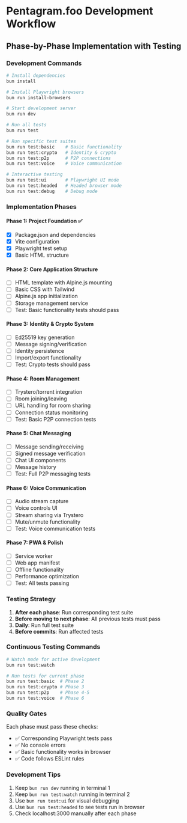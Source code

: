 # Pentagram.foo Development Workflow

## Phase-by-Phase Implementation with Testing

### Development Commands

```bash
# Install dependencies
bun install

# Install Playwright browsers
bun run install-browsers

# Start development server
bun run dev

# Run all tests
bun run test

# Run specific test suites
bun run test:basic    # Basic functionality
bun run test:crypto   # Identity & crypto
bun run test:p2p      # P2P connections
bun run test:voice    # Voice communication

# Interactive testing
bun run test:ui       # Playwright UI mode
bun run test:headed   # Headed browser mode
bun run test:debug    # Debug mode
```

### Implementation Phases

#### Phase 1: Project Foundation ✅
- [x] Package.json and dependencies
- [x] Vite configuration 
- [x] Playwright test setup
- [x] Basic HTML structure

#### Phase 2: Core Application Structure
- [ ] HTML template with Alpine.js mounting
- [ ] Basic CSS with Tailwind
- [ ] Alpine.js app initialization
- [ ] Storage management service
- [ ] Test: Basic functionality tests should pass

#### Phase 3: Identity & Crypto System
- [ ] Ed25519 key generation
- [ ] Message signing/verification
- [ ] Identity persistence
- [ ] Import/export functionality
- [ ] Test: Crypto tests should pass

#### Phase 4: Room Management
- [ ] Trystero/torrent integration
- [ ] Room joining/leaving
- [ ] URL handling for room sharing
- [ ] Connection status monitoring
- [ ] Test: Basic P2P connection tests

#### Phase 5: Chat Messaging
- [ ] Message sending/receiving
- [ ] Signed message verification
- [ ] Chat UI components
- [ ] Message history
- [ ] Test: Full P2P messaging tests

#### Phase 6: Voice Communication
- [ ] Audio stream capture
- [ ] Voice controls UI
- [ ] Stream sharing via Trystero
- [ ] Mute/unmute functionality
- [ ] Test: Voice communication tests

#### Phase 7: PWA & Polish
- [ ] Service worker
- [ ] Web app manifest
- [ ] Offline functionality
- [ ] Performance optimization
- [ ] Test: All tests passing

### Testing Strategy

1. **After each phase**: Run corresponding test suite
2. **Before moving to next phase**: All previous tests must pass
3. **Daily**: Run full test suite
4. **Before commits**: Run affected tests

### Continuous Testing Commands

```bash
# Watch mode for active development
bun run test:watch

# Run tests for current phase
bun run test:basic  # Phase 2
bun run test:crypto # Phase 3
bun run test:p2p    # Phase 4-5
bun run test:voice  # Phase 6
```

### Quality Gates

Each phase must pass these checks:
- ✅ Corresponding Playwright tests pass
- ✅ No console errors
- ✅ Basic functionality works in browser
- ✅ Code follows ESLint rules

### Development Tips

1. Keep `bun run dev` running in terminal 1
2. Keep `bun run test:watch` running in terminal 2
3. Use `bun run test:ui` for visual debugging
4. Use `bun run test:headed` to see tests run in browser
5. Check localhost:3000 manually after each phase